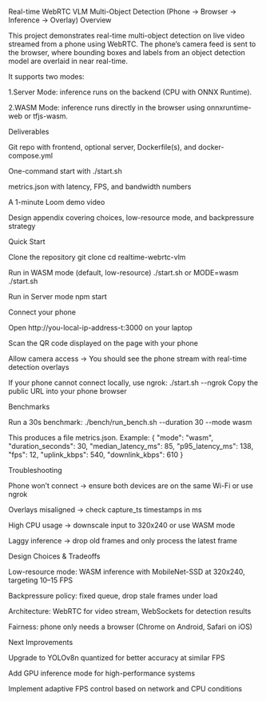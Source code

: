 Real-time WebRTC VLM Multi-Object Detection (Phone → Browser → Inference → Overlay)
Overview

This project demonstrates real-time multi-object detection on live video streamed from a phone using WebRTC. The phone’s camera feed is sent to the browser, where bounding boxes and labels from an object detection model are overlaid in near real-time.

It supports two modes:

1.Server Mode: inference runs on the backend (CPU with ONNX Runtime).

2.WASM Mode: inference runs directly in the browser using onnxruntime-web or tfjs-wasm.

Deliverables

Git repo with frontend, optional server, Dockerfile(s), and docker-compose.yml

One-command start with ./start.sh

metrics.json with latency, FPS, and bandwidth numbers

A 1-minute Loom demo video

Design appendix covering choices, low-resource mode, and backpressure strategy

Quick Start

Clone the repository
git clone <repo-url>
cd realtime-webrtc-vlm

Run in WASM mode (default, low-resource)
./start.sh
or
MODE=wasm ./start.sh

Run in Server mode
npm start

Connect your phone

Open http://you-local-ip-address-t:3000
 on your laptop

Scan the QR code displayed on the page with your phone

Allow camera access → You should see the phone stream with real-time detection overlays

If your phone cannot connect locally, use ngrok:
./start.sh --ngrok
Copy the public URL into your phone browser

Benchmarks

Run a 30s benchmark:
./bench/run_bench.sh --duration 30 --mode wasm

This produces a file metrics.json. Example:
{
"mode": "wasm",
"duration_seconds": 30,
"median_latency_ms": 85,
"p95_latency_ms": 138,
"fps": 12,
"uplink_kbps": 540,
"downlink_kbps": 610
}

Troubleshooting

Phone won’t connect → ensure both devices are on the same Wi-Fi or use ngrok

Overlays misaligned → check capture_ts timestamps in ms

High CPU usage → downscale input to 320x240 or use WASM mode

Laggy inference → drop old frames and only process the latest frame

Design Choices & Tradeoffs

Low-resource mode: WASM inference with MobileNet-SSD at 320x240, targeting 10–15 FPS

Backpressure policy: fixed queue, drop stale frames under load

Architecture: WebRTC for video stream, WebSockets for detection results

Fairness: phone only needs a browser (Chrome on Android, Safari on iOS)

Next Improvements

Upgrade to YOLOv8n quantized for better accuracy at similar FPS

Add GPU inference mode for high-performance systems

Implement adaptive FPS control based on network and CPU conditions
